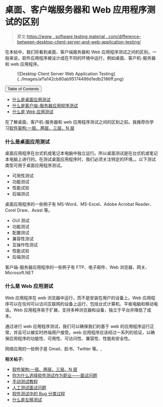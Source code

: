 # 桌面、客户端服务器和 Web 应用程序测试的区别

> 原文:[https://www . software testing material . com/difference-between-desktop-client-server-and-web-application-testing/](https://www.softwaretestingmaterial.com/difference-between-desktop-client-server-and-web-application-testing/)

在本帖中，我们将看到桌面、客户端服务器和 Web 应用程序测试之间的区别。一般来说，软件应用程序被设计成在不同的环境中运行，例如桌面、客户机-服务器和 web 应用程序。

<figure class="aligncenter">![Desktop Client Server Web Application Testing](../Images/af1a142cb80ab95174486d1edb2186ff.png)</figure>

<nav class="wp-block-kadence-tableofcontents kb-table-of-content-nav kb-table-of-content-id_2f7447-85 kb-toc-smooth-scroll kb-collapsible-toc kb-toc-toggle-hidden" role="navigation" aria-label="Table Of Contents" data-scroll-offset="40"><button class="kb-table-of-contents-title-btn kb-table-of-contents-toggle" aria-expanded="false" aria-label="Expand Table of Contents">Table of Contents</button>

*   [什么是桌面应用测试](#h-what-is-desktop-application-testing)
*   [什么是客户端-服务器应用程序测试](#h-what-is-client-server-application-testing)
*   [什么是 Web 应用测试](#h-what-is-web-application-testing)

</nav>

在了解桌面、客户机-服务器和 web 应用程序测试之间的区别之前。我推荐你学习[软件架构:一层、两层、三层、N 层](https://www.softwaretestingmaterial.com/software-architecture/)

### **什么是桌面应用测试**

桌面应用程序在台式机或笔记本电脑中独立运行。所以桌面测试是在台式机或笔记本电脑上进行的。在测试桌面应用程序时，我们必须关注特定的环境。。以下测试类型可用于桌面应用程序测试。

*   可用性测试
*   功能测试
*   性能试验
*   后端测试

桌面应用程序的一些例子有 MS-Word、MS-Excel、Adobe Acrobat Reader、Corel Draw、Avast 等。

*   GUI 测试
*   功能测试
*   配置测试
*   兼容性测试
*   互操作性测试
*   性能试验
*   后端测试

客户端-服务器应用程序的一些例子有 FTP、电子邮件、Web 浏览器、网关、Microsoft.NET

### **什么是 Web 应用测试**

Web 应用程序在 web 浏览器中运行，而不是安装在用户的设备上。Web 应用程序可以在任何可以访问互联网的设备上运行，包括台式计算机、平板电脑和移动电话。Web 应用程序易于扩展，支持多种浏览器和设备，独立于平台并降低了成本。

通过进行 web 应用程序测试，我们可以确保我们的基于 web 的应用程序运行正常，并且可以被实时终端用户接受。web 应用程序应该经过一系列的验证，以确保应用程序的功能性、可用性、可访问性、兼容性、性能和安全性。

网络应用的一些例子是 Gmail、脸书、Twitter 等。,

**相关帖子:**

*   [软件架构:一层、两层、三层、N 层](https://www.softwaretestingmaterial.com/software-architecture/)
*   [你为什么选择软件测试作为职业——面试问题](https://www.softwaretestingmaterial.com/choose-software-testing-as-a-career/)
*   [手动测试教程](https://www.softwaretestingmaterial.com/manual-testing-tutorial/)
*   [人工测试面试问题](https://www.softwaretestingmaterial.com/100-software-testing-interview-questions/)
*   [软件测试中的 Bug 分类过程](https://www.softwaretestingmaterial.com/defect-triage-meeting/)
*   [什么是左移测试](https://www.softwaretestingmaterial.com/what-is-shift-left-testing/)